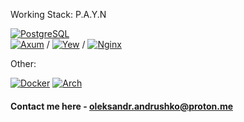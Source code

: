 Working Stack: P.A.Y.N

[![PostgreSQL](https://img.shields.io/badge/database-postgresql-blue?style=for-the-badge&logo=postgresql)](https://www.postgresql.org/) \
[![Axum](https://img.shields.io/badge/backend-axum-black?style=for-the-badge&logo=rust)](https://github.com/tokio-rs/axum) /
[![Yew](https://img.shields.io/badge/frontend-yew-yellow?style=for-the-badge&logo=rust)](https://yew.rs/) /
[![Nginx](https://img.shields.io/badge/proxy&balancer-nginx-green?style=for-the-badge&logo=nginx)](https://archlinux.org/)

Other:

[![Docker](https://img.shields.io/badge/docker-blue?style=for-the-badge&logo=docker)](https://archlinux.org/)
[![Arch](https://img.shields.io/badge/arch-pink?style=for-the-badge&logo=arch-linux)](https://archlinux.org/)

#### Contact me here - oleksandr.andrushko@proton.me
